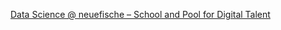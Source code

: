 [Data Science @ neuefische – School and Pool for Digital Talent](https://www.neuefische.de/weiterbildung/data-science)
